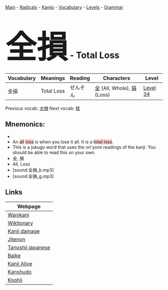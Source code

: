 <style> bigfont {font-size: 100px}</style>
[Main](../README.md) -
[Radicals](../radicals.md) -
[Kanjis](../kanjis.md) -
[Vocabulary](../vocabulary.md) -
[Levels](../levels.md) -
[Grammar](../grammar.md)
# <bigfont> 全損</bigfont> - Total Loss 

| Vocabulary | Meanings | Reading | Characters | Level |
| --- | --- | --- | --- | --- |
| 全損 | Total Loss | ぜんそん |  [全](../kanjis/全.md) (All, Whole), [損](../kanjis/損.md) (Loss) | [Level 34](../levels/wk_level34.md) |

Previous vocab: [大損](大損.md) Next vocab: [枝](枝.md) 

## Mnemonics:

* 
* An <span style="background-color:#ffcccb"> all</span> <span style="background-color:#ffcccb"> loss</span> is when you lose it all. It is a <span style="background-color:#ffcccb"> total loss</span>.
* This is a jukugo word that uses the on'yomi readings of the kanji. You should be able to read this on your own.
* 全, 損
* All, Loss
* [sound:全損_b.mp3]
* [sound:全損_g.mp3]


## Links 

| Webpage |
| --- |
| [Wanikani          ](https://www.wanikani.com/kanji/全損) |
| [Wiktionary        ](https://en.wiktionary.org/wiki/全損) |
| [Kanji damage      ](http://www.kanjidamage.com/kanji/search?utf8=✓&q=全損) |
| [Jitenon           ](https://jitenon.com/kanji/全損) |
| [Tanoshii japanese ](https://www.tanoshiijapanese.com/dictionary/kanji.cfm?k=全損) |
| [Baike             ](https://baike.baidu.com/item/全損) |
| [Kanji Alive       ](https://app.kanjialive.com/全損) |
| [Kanshudo          ](https://www.kanshudo.com/searchmn?q=全損) |
| [Koohii            ](https://kanji.koohii.com/study/kanji/全損) |
